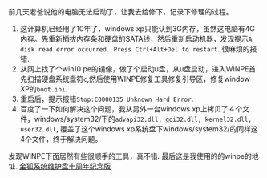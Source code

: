前几天老爸说他的电脑无法启动了，让我去给修下，记录下修理的过程。

1. 这计算机已经用了10年了，windows xp只能认到3G内存，虽然这电脑有4G内存。先重新插拔内存条和硬盘的SATA线，然后重新启动机器，发现提示`A disk read error occurred. Press Ctrl+Alt+Del to restart`. 很麻烦的报错. 
2. 从网上找了个win10 pe的镜像，做了个启动u盘，从u盘启动，进入WINPE首先扫描硬盘系统盘符`c`,然后使用WINPE修复工具修复引导区，修复window XP的`boot.ini`.
3. 重启后，提示报错`Stop:C0000135 Unknown Hard Error`.
4. 百度了一下如何解决这个问题，我从另外一台windows xp上拷贝了４个文件，windows/system32/下的`advapi32.dll, gdi32.dll, kernel32.dll, user32.dll`, 覆盖了这个windows xp系统盘下windows/system32/的同样这4个文件，终于解决问题。

发现WINPE下面居然有些很顺手的工具，真不错.
最后这是我使用的的winpe的地址.
[金狐系统维护盘十周年纪念版](http://www.jinhu.me/article.asp?id=251)

